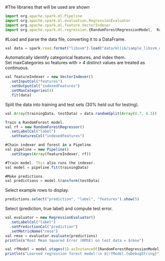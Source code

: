
#The libraries that will be used are shown   

```js
import org.apache.spark.ml.Pipeline  
import org.apache.spark.ml.evaluation.RegressionEvaluator  
import org.apache.spark.ml.feature.VectorIndexer  
import org.apache.spark.ml.regression.{RandomForestRegressionModel,  RandomForestRegressor}
```

#Load and parse the data file, converting it to a DataFrame.   
```js
val data = spark.read.format("libsvm").load("data/mllib/sample_libsvm_data.txt") 
```

Automatically identify categorical features, and index them.<br>
Set maxCategories so features with > 4 distinct values are treated as continuous.  
```js
val featureIndexer = new VectorIndexer()  
  .setInputCol("features")  
  .setOutputCol("indexedFeatures")   
  .setMaxCategories(4)  
  .fit(data)
```

Split the data into training and test sets (30% held out for testing).
```js
val Array(trainingData, testData) = data.randomSplit(Array(0.7, 0.3))   

Train a RandomForest model.  
val rf = new RandomForestRegressor()  
  .setLabelCol("label")  
  .setFeaturesCol("indexedFeatures")    

#Chain indexer and forest in a Pipeline.  
val pipeline = new Pipeline()  
  .setStages(Array(featureIndexer, rf))  

#Train model. This also runs the indexer.   
val model = pipeline.fit(trainingData)    

#Make predictions.  
val predictions = model.transform(testData)
```

Select example rows to display. 
```js
predictions.select("prediction", "label", "features").show(5)
```

Select (prediction, true label) and compute test error. 
```js
val evaluator = new RegressionEvaluator()  
  .setLabelCol("label")   
  .setPredictionCol("prediction")   
  .setMetricName("rmse")  
val rmse = evaluator.evaluate(predictions)  
println(s"Root Mean Squared Error (RMSE) on test data = $rmse")  

val rfModel = model.stages(1).asInstanceOf[RandomForestRegressionModel]  
println(s"Learned regression forest model:\n ${rfModel.toDebugString}")  
```
